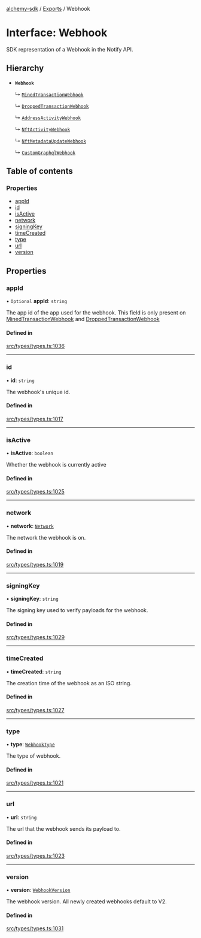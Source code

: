 [alchemy-sdk](../README.md) / [Exports](../modules.md) / Webhook

# Interface: Webhook

SDK representation of a Webhook in the Notify API.

## Hierarchy

- **`Webhook`**

  ↳ [`MinedTransactionWebhook`](MinedTransactionWebhook.md)

  ↳ [`DroppedTransactionWebhook`](DroppedTransactionWebhook.md)

  ↳ [`AddressActivityWebhook`](AddressActivityWebhook.md)

  ↳ [`NftActivityWebhook`](NftActivityWebhook.md)

  ↳ [`NftMetadataUpdateWebhook`](NftMetadataUpdateWebhook.md)

  ↳ [`CustomGraphqlWebhook`](CustomGraphqlWebhook.md)

## Table of contents

### Properties

- [appId](Webhook.md#appid)
- [id](Webhook.md#id)
- [isActive](Webhook.md#isactive)
- [network](Webhook.md#network)
- [signingKey](Webhook.md#signingkey)
- [timeCreated](Webhook.md#timecreated)
- [type](Webhook.md#type)
- [url](Webhook.md#url)
- [version](Webhook.md#version)

## Properties

### appId

• `Optional` **appId**: `string`

The app id of the app used for the webhook. This field is only present on
[MinedTransactionWebhook](MinedTransactionWebhook.md) and [DroppedTransactionWebhook](DroppedTransactionWebhook.md)

#### Defined in

[src/types/types.ts:1036](https://github.com/alchemyplatform/alchemy-sdk-js/blob/6dc36f9/src/types/types.ts#L1036)

___

### id

• **id**: `string`

The webhook's unique id.

#### Defined in

[src/types/types.ts:1017](https://github.com/alchemyplatform/alchemy-sdk-js/blob/6dc36f9/src/types/types.ts#L1017)

___

### isActive

• **isActive**: `boolean`

Whether the webhook is currently active

#### Defined in

[src/types/types.ts:1025](https://github.com/alchemyplatform/alchemy-sdk-js/blob/6dc36f9/src/types/types.ts#L1025)

___

### network

• **network**: [`Network`](../enums/Network.md)

The network the webhook is on.

#### Defined in

[src/types/types.ts:1019](https://github.com/alchemyplatform/alchemy-sdk-js/blob/6dc36f9/src/types/types.ts#L1019)

___

### signingKey

• **signingKey**: `string`

The signing key used to verify payloads for the webhook.

#### Defined in

[src/types/types.ts:1029](https://github.com/alchemyplatform/alchemy-sdk-js/blob/6dc36f9/src/types/types.ts#L1029)

___

### timeCreated

• **timeCreated**: `string`

The creation time of the webhook as an ISO string.

#### Defined in

[src/types/types.ts:1027](https://github.com/alchemyplatform/alchemy-sdk-js/blob/6dc36f9/src/types/types.ts#L1027)

___

### type

• **type**: [`WebhookType`](../enums/WebhookType.md)

The type of webhook.

#### Defined in

[src/types/types.ts:1021](https://github.com/alchemyplatform/alchemy-sdk-js/blob/6dc36f9/src/types/types.ts#L1021)

___

### url

• **url**: `string`

The url that the webhook sends its payload to.

#### Defined in

[src/types/types.ts:1023](https://github.com/alchemyplatform/alchemy-sdk-js/blob/6dc36f9/src/types/types.ts#L1023)

___

### version

• **version**: [`WebhookVersion`](../enums/WebhookVersion.md)

The webhook version. All newly created webhooks default to V2.

#### Defined in

[src/types/types.ts:1031](https://github.com/alchemyplatform/alchemy-sdk-js/blob/6dc36f9/src/types/types.ts#L1031)
